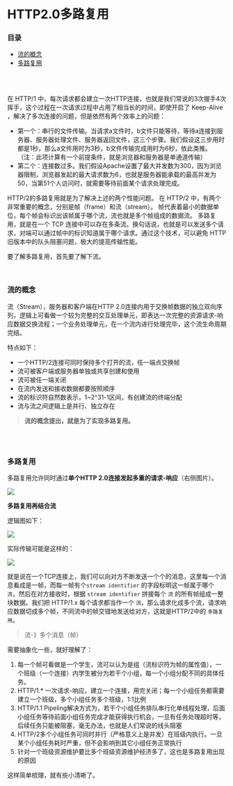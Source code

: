 # HTTP2.0多路复用

### 目录

- [流的概念](#流的概念)
- [多路复用](#多路复用)



</br></br>

在 HTTP/1 中，每次请求都会建立一次HTTP连接，也就是我们常说的3次握手4次挥手，这个过程在一次请求过程中占用了相当长的时间，即使开启了 Keep-Alive ，解决了多次连接的问题，但是依然有两个效率上的问题：

- 第一个：串行的文件传输。当请求a文件时，b文件只能等待，等待a连接到服务器、服务器处理文件、服务器返回文件，这三个步骤。我们假设这三步用时都是1秒，那么a文件用时为3秒，b文件传输完成用时为6秒，依此类推。（注：此项计算有一个前提条件，就是浏览器和服务器是单通道传输）
- 第二个：连接数过多。我们假设Apache设置了最大并发数为300，因为浏览器限制，浏览器发起的最大请求数为6，也就是服务器能承载的最高并发为50，当第51个人访问时，就需要等待前面某个请求处理完成。

HTTP/2的多路复用就是为了解决上述的两个性能问题。 在 HTTP/2 中，有两个非常重要的概念，分别是帧（frame）和流（stream）。 帧代表着最小的数据单位，每个帧会标识出该帧属于哪个流，流也就是多个帧组成的数据流。 多路复用，就是在一个 TCP 连接中可以存在多条流。换句话说，也就是可以发送多个请求，对端可以通过帧中的标识知道属于哪个请求。通过这个技术，可以避免 HTTP 旧版本中的队头阻塞问题，极大的提高传输性能。

要了解多路复用，首先要了解下流。

</br>

### 流的概念

流（Stream），服务器和客户端在HTTP 2.0连接内用于交换帧数据的独立双向序列，逻辑上可看做一个较为完整的交互处理单元，即表达一次完整的资源请求-响应数据交换流程；一个业务处理单元，在一个流内进行处理完毕，这个流生命周期完结。

特点如下：

- 一个HTTP/2连接可同时保持多个打开的流，任一端点交换帧
- 流可被客户端或服务器单独或共享创建和使用
- 流可被任一端关闭
- 在流内发送和接收数据都要按照顺序
- 流的标识符自然数表示，1~2^31-1区间，有创建流的终端分配
- 流与流之间逻辑上是并行、独立存在

> **流的概念提出，就是为了实现多路复用。**



</br></br>

### 多路复用

多路复用允许同时通过**单个HTTP 2.0连接发起多重的请求-响应**（右侧图片）。

![](D:\git_code\Flee-as-a-bird-to-your-mountain\网络协议\pictures\HTTP2.0\多路复用.png)



**多路复用再结合流**

逻辑图如下：

![](D:\git_code\Flee-as-a-bird-to-your-mountain\网络协议\pictures\HTTP2.0\多路复用1.png)

实际传输可能是这样的：

![](D:\git_code\Flee-as-a-bird-to-your-mountain\网络协议\pictures\HTTP2.0\多路复用2.png)

就是说在一个TCP连接上，我们可以向对方不断发送一个个的消息，这里每一个消息看成是一帧，而每一帧有个`stream identifier` 的字段标明这一帧属于哪个 `流`，然后在对方接收时，根据 `stream identifier` 拼接每个 `流` 的所有帧组成一整块数据。我们把 HTTP/1.x 每个请求都当作一个 `流`，那么请求化成多个流，请求响应数据切成多个帧，不同流中的帧交错地发送给对方，这就是HTTP/2中的 `多路复用`。

> 流-》多个消息（帧）

需要抽象化一些，就好理解了：

1. 每一个帧可看做是一个学生，流可以认为是组（流标识符为帧的属性值），一个班级（一个连接）内学生被分为若干个小组，每一个小组分配不同的具体任务。
2. HTTP/1.* 一次请求-响应，建立一个连接，用完关闭；每一个小组任务都需要建立一个班级，多个小组任务多个班级，1:1比例
3. HTTP/1.1 Pipeling解决方式为，若干个小组任务排队串行化单线程处理，后面小组任务等待前面小组任务完成才能获得执行机会，一旦有任务处理超时等，后续任务只能被阻塞，毫无办法，也就是人们常说的线头阻塞
4. HTTP/2多个小组任务可同时并行（严格意义上是并发）在班级内执行。一旦某个小组任务耗时严重，但不会影响到其它小组任务正常执行
5. 针对一个班级资源维护要比多个班级资源维护经济多了，这也是多路复用出现的原因

这样简单梳理，就有些小清晰了。

